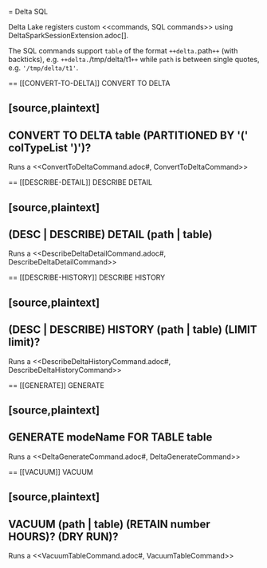 = Delta SQL

Delta Lake registers custom <<commands, SQL commands>> using DeltaSparkSessionExtension.adoc[].

The SQL commands support `table` of the format `++delta.`path`++` (with backticks), e.g. `++delta.`/tmp/delta/t1`++` while `path` is between single quotes, e.g. `'/tmp/delta/t1'`.

== [[CONVERT-TO-DELTA]] CONVERT TO DELTA

[source,plaintext]
----
CONVERT TO DELTA table
  (PARTITIONED BY '(' colTypeList ')')?
----

Runs a <<ConvertToDeltaCommand.adoc#, ConvertToDeltaCommand>>

== [[DESCRIBE-DETAIL]] DESCRIBE DETAIL

[source,plaintext]
----
(DESC | DESCRIBE) DETAIL (path | table)
----

Runs a <<DescribeDeltaDetailCommand.adoc#, DescribeDeltaDetailCommand>>

== [[DESCRIBE-HISTORY]] DESCRIBE HISTORY

[source,plaintext]
----
(DESC | DESCRIBE) HISTORY (path | table)
  (LIMIT limit)?
----

Runs a <<DescribeDeltaHistoryCommand.adoc#, DescribeDeltaHistoryCommand>>

== [[GENERATE]] GENERATE

[source,plaintext]
----
GENERATE modeName FOR TABLE table
----

Runs a <<DeltaGenerateCommand.adoc#, DeltaGenerateCommand>>

== [[VACUUM]] VACUUM

[source,plaintext]
----
VACUUM (path | table)
  (RETAIN number HOURS)? (DRY RUN)?
----

Runs a <<VacuumTableCommand.adoc#, VacuumTableCommand>>
